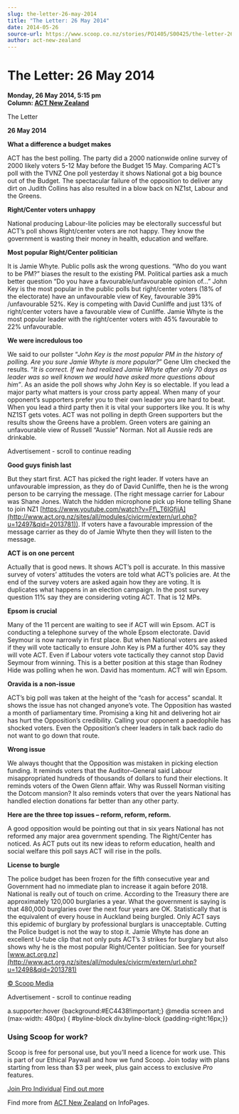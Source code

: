 ```yaml
---
slug: the-letter-26-may-2014
title: "The Letter: 26 May 2014"
date: 2014-05-26
source-url: https://www.scoop.co.nz/stories/PO1405/S00425/the-letter-26-may-2014.htm
author: act-new-zealand
---
```

The Letter: 26 May 2014
=======================

**Monday, 26 May 2014, 5:15 pm**  
**Column: [ACT New Zealand](https://info.scoop.co.nz/ACT_New_Zealand)**

The Letter

**26 May 2014**

**What a difference a budget makes**

ACT has the best polling. The party did a 2000 nationwide online survey of 2000 likely voters 5-12 May before the Budget 15 May. Comparing ACT’s poll with the TVNZ One poll yesterday it shows National got a big bounce out of the Budget. The spectacular failure of the opposition to deliver any dirt on Judith Collins has also resulted in a blow back on NZ1st, Labour and the Greens.

**Right/Center voters unhappy**

National producing Labour-lite policies may be electorally successful but ACT’s poll shows Right/center voters are not happy. They know the government is wasting their money in health, education and welfare.

**Most popular Right/Center politician**

It is Jamie Whyte. Public polls ask the wrong questions. “Who do you want to be PM?” biases the result to the existing PM. Political parties ask a much better question “Do you have a favourable/unfavourable opinion of…” John Key is the most popular in the public polls but right/center voters (18% of the electorate) have an unfavourable view of Key, favourable 39% /unfavourable 52%. Key is competing with David Cunliffe and just 13% of right/center voters have a favourable view of Cunliffe. Jamie Whyte is the most popular leader with the right/center voters with 45% favourable to 22% unfavourable.

**We were incredulous too**

We said to our pollster “_John Key is the most popular PM in the history of polling. Are you sure Jamie Whyte is more popular?_” Gene Ulm checked the results. “_It is correct. If we had realized Jamie Whyte after only 70 days as leader was so well known we would have asked more questions about him”_. As an aside the poll shows why John Key is so electable. If you lead a major party what matters is your cross party appeal. When many of your opponent’s supporters prefer you to their own leader you are hard to beat. When you lead a third party then it is vital your supporters like you. It is why NZ1ST gets votes. ACT was not polling in depth Green supporters but the results show the Greens have a problem. Green voters are gaining an unfavourable view of Russell “Aussie” Norman. Not all Aussie reds are drinkable.

Advertisement - scroll to continue reading





**Good guys finish last**

But they start first. ACT has picked the right leader. If voters have an unfavourable impression, as they do of David Cunliffe, then he is the wrong person to be carrying the message. (The right message carrier for Labour was Shane Jones. Watch the hidden microphone pick up Hone telling Shane to join NZ1 [https://www.youtube.com/watch?v=Ff\_T6IGfjiA](http://www.act.org.nz/sites/all/modules/civicrm/extern/url.php?u=12497&qid=2013781)). If voters have a favourable impression of the message carrier as they do of Jamie Whyte then they will listen to the message.

**ACT is on one percent**

Actually that is good news. It shows ACT’s poll is accurate. In this massive survey of voters’ attitudes the voters are told what ACT’s policies are. At the end of the survey voters are asked again how they are voting. It is duplicates what happens in an election campaign. In the post survey question 11% say they are considering voting ACT. That is 12 MPs.

**Epsom is crucial**

Many of the 11 percent are waiting to see if ACT will win Epsom. ACT is conducting a telephone survey of the whole Epsom electorate. David Seymour is now narrowly in first place. But when National voters are asked if they will vote tactically to ensure John Key is PM a further 40% say they will vote ACT. Even if Labour voters vote tactically they cannot stop David Seymour from winning. This is a better position at this stage than Rodney Hide was polling when he won. David has momentum. ACT will win Epsom.

**Oravida is a non-issue**

ACT’s big poll was taken at the height of the “cash for access” scandal. It shows the issue has not changed anyone’s vote. The Opposition has wasted a month of parliamentary time. Promising a king hit and delivering hot air has hurt the Opposition’s credibility. Calling your opponent a paedophile has shocked voters. Even the Opposition’s cheer leaders in talk back radio do not want to go down that route.

**Wrong issue**

We always thought that the Opposition was mistaken in picking election funding. It reminds voters that the Auditor–General said Labour misappropriated hundreds of thousands of dollars to fund their elections. It reminds voters of the Owen Glenn affair. Why was Russell Norman visiting the Dotcom mansion? It also reminds voters that over the years National has handled election donations far better than any other party.

**Here are the three top issues – reform, reform, reform.**

A good opposition would be pointing out that in six years National has not reformed any major area government spending. The Right/Center has noticed. As ACT puts out its new ideas to reform education, health and social welfare this poll says ACT will rise in the polls.

**License to burgle**

The police budget has been frozen for the fifth consecutive year and Government had no immediate plan to increase it again before 2018. National is really out of touch on crime. According to the Treasury there are approximately 120,000 burglaries a year. What the government is saying is that 480,000 burglaries over the next four years are OK. Statistically that is the equivalent of every house in Auckland being burgled. Only ACT says this epidemic of burglary by professional burglars is unacceptable. Cutting the Police budget is not the way to stop it. Jamie Whyte has done an excellent U-tube clip that not only puts ACT’s 3 strikes for burglary but also shows why he is the most popular Right/Center politician. See for yourself [www.act.org.nz](http://www.act.org.nz/sites/all/modules/civicrm/extern/url.php?u=12498&qid=2013781)

[© Scoop Media](http://www.scoop.co.nz/about/terms.html)  

Advertisement - scroll to continue reading



a.supporter:hover {background:#EC4438!important;} @media screen and (max-width: 480px) { #byline-block div.byline-block {padding-right:16px;}}

### Using Scoop for work?

Scoop is free for personal use, but you’ll need a licence for work use. This is part of our Ethical Paywall and how we fund Scoop. Join today with plans starting from less than $3 per week, plus gain access to exclusive _Pro_ features.  
  
[Join Pro Individual](https://pro.scoop.co.nz/Individual/?from=ProIn24) [Find out more](https://pro.scoop.co.nz/using-scoop-for-work/?from=ProIn24)

Find more from [ACT New Zealand](https://info.scoop.co.nz/ACT_New_Zealand) on InfoPages.